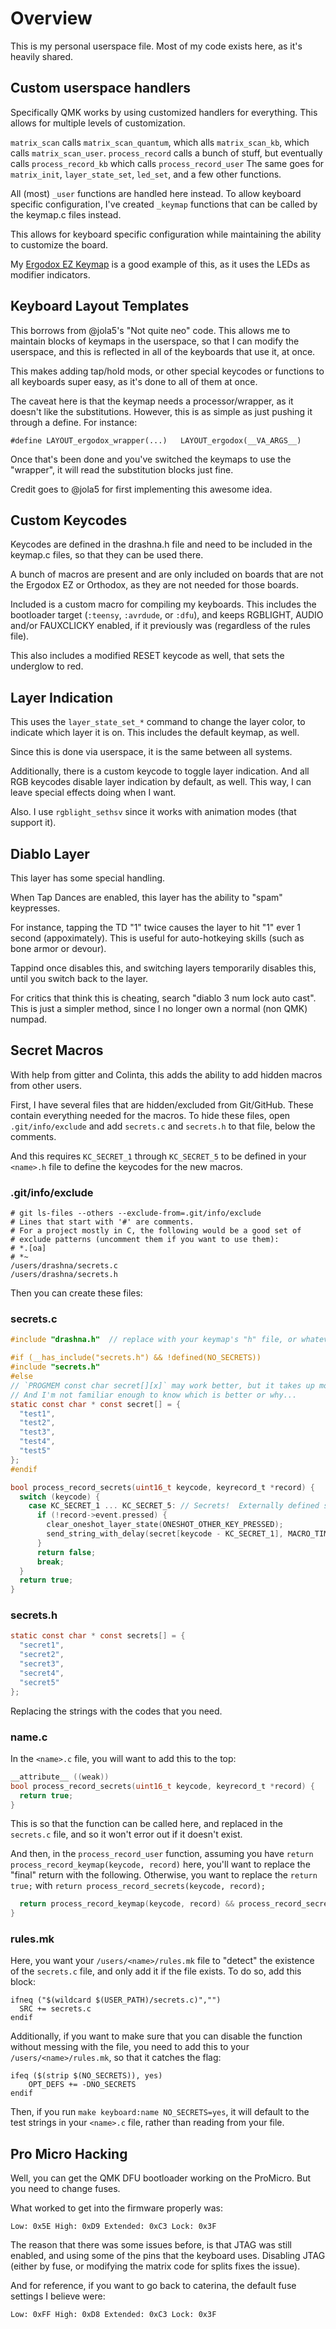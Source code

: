 # Overview

This is my personal userspace file.  Most of my code exists here, as it's heavily shared.

## Custom userspace handlers

Specifically QMK works by using customized handlers for everything. This allows for multiple levels of customization.

`matrix_scan` calls `matrix_scan_quantum`, which alls `matrix_scan_kb`, which calls `matrix_scan_user`. 
`process_record` calls a bunch of stuff, but eventually calls `process_record_kb` which calls `process_record_user`
The same goes for `matrix_init`, `layer_state_set`, `led_set`, and a few other functions.  

All (most) `_user` functions are handled here instead.  To allow keyboard specific configuration, I've created `_keymap` functions that can be called by the keymap.c files instead.

This allows for keyboard specific configuration while maintaining the ability to customize the board.

My [Ergodox EZ Keymap](https://github.com/qmk/qmk_firmware/blob/master/layouts/community/ergodox/drashna/keymap.c#L297) is a good example of this, as it uses the LEDs as modifier indicators.

## Keyboard Layout Templates

This borrows from @jola5's "Not quite neo" code.  This allows me to maintain blocks of keymaps in the userspace, so that I can modify the userspace, and this is reflected in all of the keyboards that use it, at once.

This makes adding tap/hold mods, or other special keycodes or functions to all keyboards super easy, as it's done to all of them at once.

The caveat here is that the keymap needs a processor/wrapper, as it doesn't like the substitutions.  However, this is as simple as just pushing it through a define. For instance:

`#define LAYOUT_ergodox_wrapper(...)   LAYOUT_ergodox(__VA_ARGS__)`

Once that's been done and you've switched the keymaps to use the "wrapper", it will read the substitution blocks just fine.

Credit goes to @jola5 for first implementing this awesome idea.


## Custom Keycodes

Keycodes are defined in the drashna.h file and need to be included in the keymap.c files, so that they can be used there.

A bunch of macros are present and are only included on boards that are not the Ergodox EZ or Orthodox, as they are not needed for those boards. 

Included is a custom macro for compiling my keyboards.  This includes the bootloader target (`:teensy`, `:avrdude`, or `:dfu`), and keeps RGBLIGHT, AUDIO and/or FAUXCLICKY enabled, if it previously was (regardless of the rules file).

This also includes a modified RESET keycode as well, that sets the underglow to red.

## Layer Indication

This uses the `layer_state_set_*` command to change the layer color, to indicate which layer it is on.  This includes the default keymap, as well.

Since this is done via userspace, it is the same between all systems. 

Additionally, there is a custom keycode to toggle layer indication. And all RGB keycodes disable layer indication by default, as well.  This way, I can leave special effects doing when I want.

Also. I use `rgblight_sethsv` since it works with animation modes (that support it).

## Diablo Layer

This layer has some special handling.

When Tap Dances are enabled, this layer has the ability to "spam" keypresses.  

For instance, tapping the TD "1" twice causes the layer to hit "1" ever 1 second (appoximately).  This is useful for auto-hotkeying skills (such as bone armor or devour).

Tappind once disables this, and switching layers temporarily disables this, until you switch back to the layer. 

For critics that think this is cheating, search "diablo 3 num lock auto cast".  This is just a simpler method, since I no longer own a normal (non QMK) numpad.

## Secret Macros

With help from gitter and Colinta, this adds the ability to add hidden macros from other users.

First, I have several files that are hidden/excluded from Git/GitHub.  These contain everything needed for the macros. To hide these files, open `.git/info/exclude` and add `secrets.c` and  `secrets.h` to that file, below the comments.

And this requires `KC_SECRET_1` through `KC_SECRET_5` to be defined in your `<name>.h` file to define the keycodes for the new macros.


### .git/info/exclude

```
# git ls-files --others --exclude-from=.git/info/exclude
# Lines that start with '#' are comments.
# For a project mostly in C, the following would be a good set of
# exclude patterns (uncomment them if you want to use them):
# *.[oa]
# *~
/users/drashna/secrets.c
/users/drashna/secrets.h
```

Then you can create these files:

### secrets.c

```c
#include "drashna.h"  // replace with your keymap's "h" file, or whatever file stores the keycodes

#if (__has_include("secrets.h") && !defined(NO_SECRETS))
#include "secrets.h"
#else
// `PROGMEM const char secret[][x]` may work better, but it takes up more space in the firmware
// And I'm not familiar enough to know which is better or why...
static const char * const secret[] = {
  "test1",
  "test2",
  "test3",
  "test4",
  "test5"
};
#endif

bool process_record_secrets(uint16_t keycode, keyrecord_t *record) {
  switch (keycode) {
    case KC_SECRET_1 ... KC_SECRET_5: // Secrets!  Externally defined strings, not stored in repo
      if (!record->event.pressed) {
        clear_oneshot_layer_state(ONESHOT_OTHER_KEY_PRESSED);
        send_string_with_delay(secret[keycode - KC_SECRET_1], MACRO_TIMER);
      }
      return false;
      break;
  }
  return true;
}
```

### secrets.h

```c
static const char * const secrets[] = {
  "secret1",
  "secret2",
  "secret3",
  "secret4",
  "secret5"
};
```

Replacing the strings with the codes that you need.

### name.c

In the `<name>.c` file, you will want to add this to the top:

```c
__attribute__ ((weak))
bool process_record_secrets(uint16_t keycode, keyrecord_t *record) {
  return true;
}
```

This is so that the function can be called here, and replaced in the `secrets.c` file, and so it won't error out if it doesn't exist.

And then, in the `process_record_user` function, assuming you have `return process_record_keymap(keycode, record)` here,  you'll want to replace the "final" return with the following. Otherwise, you want to replace the `return true;` with `return process_record_secrets(keycode, record);`

```c
  return process_record_keymap(keycode, record) && process_record_secrets(keycode, record);
}
```

### rules.mk

Here, you want your `/users/<name>/rules.mk` file to "detect" the existence of the `secrets.c` file, and only add it if the file exists.  To do so, add this block:

```make
ifneq ("$(wildcard $(USER_PATH)/secrets.c)","")
  SRC += secrets.c
endif
```

Additionally, if you want to make sure that you can disable the function without messing with the file, you need to add this to your `/users/<name>/rules.mk`, so that it catches the flag:

```make
ifeq ($(strip $(NO_SECRETS)), yes)
    OPT_DEFS += -DNO_SECRETS
endif
```

Then, if you run `make keyboard:name NO_SECRETS=yes`, it will default to the test strings in your `<name>.c` file, rather than reading from your file.

## Pro Micro Hacking

Well, you can get the QMK DFU bootloader working on the ProMicro. But you need to change fuses.

What worked to get into the firmware properly was:

```
Low: 0x5E High: 0xD9 Extended: 0xC3 Lock: 0x3F
```

The reason that there was some issues before, is that JTAG was still enabled, and using some of the pins that the keyboard uses.  Disabling JTAG (either by fuse, or modifying the matrix code for splits fixes the issue).

And for reference, if you want to go back to caterina, the default fuse settings I believe were:

```
Low: 0xFF High: 0xD8 Extended: 0xC3 Lock: 0x3F
```
